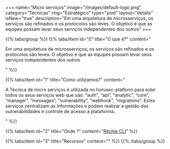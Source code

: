 +++
name="Micro serviços"
image="/images/default-logo.png"
category="Técnicas"
ring="Estratégico"
type="post"
layout="details"
isNew="true"
description="Em uma arquitetura de microsserviços, os serviços são refinados e os protocolos são leves. O objetivo é que as equipes possam levar seus serviços independentes dos outros"
+++

{{% tabs/group %}}
  {{% tabs/item id="0" title="O que é?" content="<p>Em uma arquitetura de microsserviços, os serviços são refinados e os protocolos são leves. O objetivo é que as equipes possam levar seus serviços independentes dos outros</p>" %}}
  
  {{% tabs/item id="1" title="Como utilizamos?" content="<p>A Técnica de micro serviços é utilizada no horusec-platform para subir todos os seus serviços web que são: “auth”, “api”, “analytic”, “core”, “manager”, “messages”, “vulnerability”, “webhook”, “migrations”. Estes serviços centralizam as informações e podem realizar a gestão das vulnerabilidades e controle de acesso à plataforma..</p>" %}}
  
  {{% tabs/item id="2" title="Onde ?" content="<a href='https://ritchiecli.io/' target='_blank'>Ritchie CLI</a>" %}}

  {{% tabs/item id="3" title="Recursos" content="" %}}
{{% /tabs/group %}}